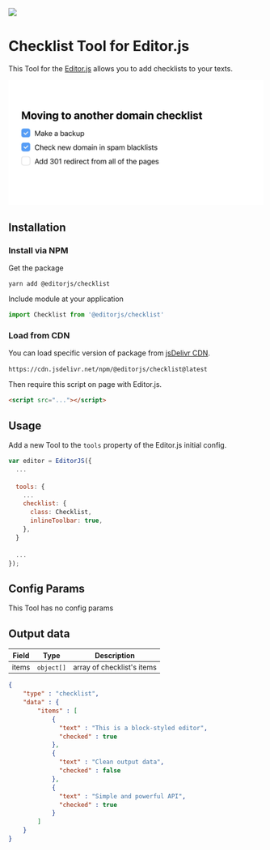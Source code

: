 ![](https://badgen.net/badge/Editor.js/v2.0/blue)

# Checklist Tool for Editor.js

This Tool for the [Editor.js](https://editorjs.io) allows you to add  checklists to your texts.

![](assets/68747470733a2f2f636170656c6c612e706963732f66303939646439622d313332312d343766362d623965312d3937666331656634306236612e6a7067.jpeg)

## Installation

### Install via NPM

Get the package

```shell
yarn add @editorjs/checklist
```

Include module at your application

```javascript
import Checklist from '@editorjs/checklist'
```

### Load from CDN

You can load specific version of package from [jsDelivr CDN](https://www.jsdelivr.com/package/npm/@editorjs/checklist).

`https://cdn.jsdelivr.net/npm/@editorjs/checklist@latest`

Then require this script on page with Editor.js.

```html
<script src="..."></script>
```

## Usage

Add a new Tool to the `tools` property of the Editor.js initial config.

```javascript
var editor = EditorJS({
  ...

  tools: {
    ...
    checklist: {
      class: Checklist,
      inlineToolbar: true,
    },
  }

  ...
});
```

## Config Params

This Tool has no config params


## Output data

| Field | Type       | Description                            |
| ----- | ---------- | -------------------------------------- |
| items | `object[]` | array of checklist's items             |


```json
{
    "type" : "checklist",
    "data" : {
        "items" : [
            {
              "text" : "This is a block-styled editor",
              "checked" : true
            },
            {
              "text" : "Clean output data",
              "checked" : false
            },
            {
              "text" : "Simple and powerful API",
              "checked" : true
            }
        ]
    }
}
```


